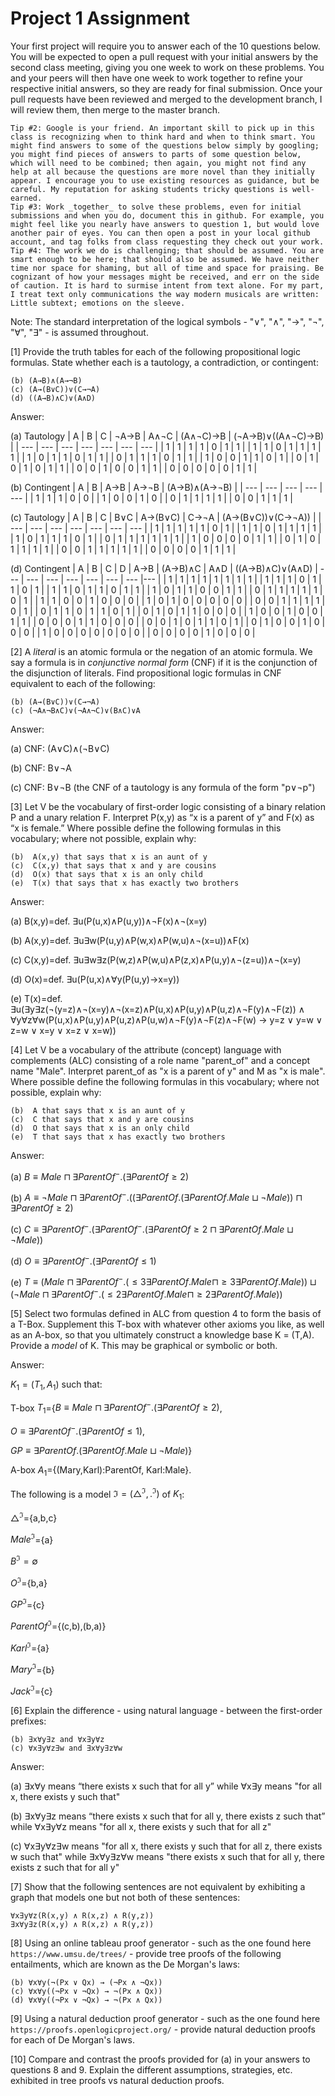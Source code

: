 # Project 1 Assignment

Your first project will require you to answer each of the 10 questions below.  You will be expected to open a pull request with your initial answers by the second class meeting, giving you one week to work on these problems. You and your peers will then have one week to work together to refine your respective initial answers, so they are ready for final submission. Once your pull requests have been reviewed and merged to the development branch, I will review them, then merge to the master branch. 

```Tip #1: Carefully study the Hedman selections assigned, as several of the questions are taken directly from the textbook. 
Tip #2: Google is your friend. An important skill to pick up in this class is recognizing when to think hard and when to think smart. You might find answers to some of the questions below simply by googling; you might find pieces of answers to parts of some question below, which will need to be combined; then again, you might not find any help at all because the questions are more novel than they initially appear. I encourage you to use existing resources as guidance, but be careful. My reputation for asking students tricky questions is well-earned. 
Tip #3: Work _together_ to solve these problems, even for initial submissions and when you do, document this in github. For example, you might feel like you nearly have answers to question 1, but would love another pair of eyes. You can then open a post in your local github account, and tag folks from class requesting they check out your work. 
Tip #4: The work we do is challenging; that should be assumed. You are smart enough to be here; that should also be assumed. We have neither time nor space for shaming, but all of time and space for praising. Be cognizant of how your messages might be received, and err on the side of caution. It is hard to surmise intent from text alone. For my part, I treat text only communications the way modern musicals are written: Little subtext; emotions on the sleeve. 
```

Note: The standard interpretation of the logical symbols - "∨", "∧", "→", "¬", "∀", "∃" - is assumed throughout. 

[1] Provide the truth tables for each of the following propositional logic formulas. State whether each is a tautology, a contradiction, or contingent:
  ```(a) (¬A→B)∨((A∧¬C)→B) 
  (b) (A→B)∧(A→¬B)
  (c) (A→(B∨C))∨(C→¬A) 
  (d) ((A→B)∧C)∨(A∧D) 
```

Answer: 

(a) Tautology
| A | B	| C | ¬A→B | A∧¬C | (A∧¬C)→B | (¬A→B)∨((A∧¬C)→B) |
| ---  | --- | --- | --- | --- | --- | --- |
| 1 | 1 | 1 | 1 | 0 | 1 | 1 |
| 1 | 1 | 0 | 1 | 1 | 1 | 1 |
| 1 | 0 | 1 | 1 | 0 | 1 | 1 |
| 0 | 1 | 1 | 1 | 0 | 1 | 1 |
| 1 | 0 | 0 | 1 | 1 | 0 | 1 |
| 0 | 1 | 0 | 1 | 0 | 1 | 1 |
| 0 | 0 | 1 | 0 | 0 | 1 | 1 |
| 0 | 0 | 0 | 0 | 0 | 1 | 1 |

(b) Contingent
| A | B	| A→B | A→¬B | (A→B)∧(A→¬B) | 
| ---  | --- | --- | --- | --- |
| 1 | 1 | 1 | 0 | 0 | 
| 1 | 0 | 0 | 1 | 0 |
| 0 | 1 | 1 | 1 | 1 |
| 0 | 0 | 1 | 1 | 1 | 

(c) Tautology
| A | B	| C | B∨C | A→(B∨C) | C→¬A | (A→(B∨C))∨(C→¬A)) |
| ---  | --- | --- | --- | --- | --- | --- |
| 1 | 1 | 1 | 1 | 1 | 0 | 1 |
| 1 | 1 | 0 | 1 | 1 | 1 | 1 |
| 1 | 0 | 1 | 1 | 1 | 0 | 1 |
| 0 | 1 | 1 | 1 | 1 | 1 | 1 |
| 1 | 0 | 0 | 0 | 0 | 1 | 1 |
| 0 | 1 | 0 | 1 | 1 | 1 | 1 |
| 0 | 0 | 1 | 1 | 1 | 1 | 1 |
| 0 | 0 | 0 | 0 | 1 | 1 | 1 |

(d) Contingent
| A | B	| C | D | A→B | (A→B)∧C | A∧D | ((A→B)∧C)∨(A∧D)
| ---  | --- | --- | --- | --- | --- | --- |--- |
| 1  | 1 | 1 | 1 | 1 | 1 | 1 | 1 |
| 1  | 1 | 1 | 0 | 1 | 1 | 0 | 1 |
| 1  | 1 | 0 | 1 | 1 | 0 | 1 | 1 |
| 1  | 0 | 1 | 1 | 0 | 0 | 1 | 1 |
| 0  | 1 | 1 | 1 | 1 | 1 | 0 | 1 |
| 1  | 1 | 0 | 0 | 1 | 0 | 0 | 0 |
| 1  | 0 | 1 | 0 | 0 | 0 | 0 | 0 |
| 0  | 0 | 1 | 1 | 1 | 1 | 0 | 1 |
| 0  | 1 | 1 | 0 | 1 | 1 | 0 | 1 |
| 0  | 1 | 0 | 1 | 1 | 0 | 0 | 0 |
| 1  | 0 | 0 | 1 | 0 | 0 | 1 | 1 |
| 0  | 0 | 0 | 1 | 1 | 0 | 0 | 0 |
| 0  | 0 | 1 | 0 | 1 | 1 | 0 | 1 |
| 0  | 1 | 0 | 0 | 1 | 0 | 0 | 0 |
| 1  | 0 | 0 | 0 | 0 | 0 | 0 | 0 |
| 0  | 0 | 0 | 0 | 1 | 0 | 0 | 0 |

[2] A _literal_ is an atomic formula or the negation of an atomic formula. We say a formula is in _conjunctive normal form_ (CNF) if it is the conjunction of the disjunction of literals. Find propositional logic formulas in CNF equivalent to each of the following:
  ```(a) (A→B)→C
  (b) (A→(B∨C))∨(C→¬A)
  (c) (¬A∧¬B∧C)∨(¬A∧¬C)∨(B∧C)∨A 
```
Answer:

(a) CNF: (A∨C)∧(¬B∨C)

(b) CNF: B∨¬A

(c) CNF: B∨¬B (the CNF of a tautology is any formula of the form "p∨¬p")

[3] Let V be the vocabulary of first-order logic consisting of a binary relation P and a unary relation F. Interpret P(x,y) as “x is a parent of y” and F(x) as “x is female.” Where possible define the following formulas in this vocabulary; where not possible, explain why: 
  ```(a)  B(x,y) that says that x is a brother of y
  (b)  A(x,y) that says that x is an aunt of y
  (c)  C(x,y) that says that x and y are cousins 
  (d)  O(x) that says that x is an only child
  (e)  T(x) that says that x has exactly two brothers 
```

Answer:

(a) B(x,y)=def. ∃u(P(u,x)∧P(u,y))∧¬F(x)∧¬(x=y)

(b) A(x,y)=def. ∃u∃w(P(u,y)∧P(w,x)∧P(w,u)∧¬(x=u))∧F(x)

(c) C(x,y)=def. ∃u∃w∃z(P(w,z)∧P(w,u)∧P(z,x)∧P(u,y)∧¬(z=u))∧¬(x=y)

(d) O(x)=def. ∃u(P(u,x)∧∀y(P(u,y)→x=y))

(e) T(x)=def. ∃u(∃y∃z(¬(y=z)∧¬(x=y)∧¬(x=z)∧P(u,x)∧P(u,y)∧P(u,z)∧¬F(y)∧¬F(z)) ∧ ∀y∀z∀w(P(u,x)∧P(u,y)∧P(u,z)∧P(u,w)∧¬F(y)∧¬F(z)∧¬F(w) → y=z ∨ y=w ∨ z=w ∨ x=y ∨ x=z ∨ x=w))

[4] Let V be a vocabulary of the attribute (concept) language with complements (ALC) consisting of a role name "parent_of" and a concept name "Male". Interpret parent_of as "x is a parent of y" and M as "x is male". Where possible define the following formulas in this vocabulary; where not possible, explain why: 
  ```(a)  B that says that x is a brother of y
  (b)  A that says that x is an aunt of y
  (c)  C that says that x and y are cousins 
  (d)  O that says that x is an only child
  (e)  T that says that x has exactly two brothers 
```

Answer:

(a) $B ≡ Male\sqcap ∃ParentOf^-.(∃ParentOf\ge2)$

(b) $A ≡ ¬Male\sqcap ∃ParentOf^-.((∃ParentOf.(∃ParentOf.Male\sqcup ¬Male))\sqcap∃ParentOf\ge2)$

(c) $C ≡ ∃ParentOf^-.(∃ParentOf^-.(∃ParentOf\ge2 \sqcap∃ParentOf.Male\sqcup ¬Male))$

(d) $O ≡ ∃ParentOf^-.(∃ParentOf\le1)$

(e) $T ≡ (Male\sqcap ∃ParentOf^-.(\le3∃ParentOf.Male \sqcap \ge3∃ParentOf.Male))\sqcup(¬Male\sqcap∃ParentOf^-.(\le2∃ParentOf.Male \sqcap \ge2∃ParentOf.Male))$

[5] Select two formulas defined in ALC from question 4 to form the basis of a T-Box. Supplement this T-box with whatever other axioms you like, as well as an A-box, so that you ultimately construct a knowledge base K = (T,A). Provide a _model_ of K. This may be graphical or symbolic or both. 

Answer:

$K_1 = (T_1,A_1)$ such that:

T-box $T_1$={$B ≡ Male\sqcap∃ParentOf^-.(∃ParentOf\ge2)$, 

$O≡∃ParentOf^-.(∃ParentOf\le1)$, 

$GP≡∃ParentOf.(∃ParentOf.Male\sqcup ¬Male)$}

A-box $A_1$={(Mary,Karl):ParentOf, Karl:Male}.

The following is a model $\Im=(\bigtriangleup^\Im,.^\Im)$ of $K_1$:

$\bigtriangleup^\Im$={a,b,c}

$Male^\Im$={a}

$B^\Im=\emptyset$

$O^\Im$={b,a}

$GP^\Im$={c}

$ParentOf^\Im$={(c,b),(b,a)}

$Karl^\Im$={a}

$Mary^\Im$={b}

$Jack^\Im$={c}

[6] Explain the difference - using natural language - between the first-order prefixes:
  ```(a) ∃x∀y and ∀x∃y
  (b) ∃x∀y∃z and ∀x∃y∀z 
  (c) ∀x∃y∀z∃w and ∃x∀y∃z∀w
```
Answer:

(a) ∃x∀y means “there exists x such that for all y” while ∀x∃y means "for all x, there exists y such that"

(b) ∃x∀y∃z means “there exists x such that for all y, there exists z such that” while ∀x∃y∀z means "for all x, there exists y such that for all z"

(c) ∀x∃y∀z∃w means "for all x, there exists y such that for all z, there exists w such that" while ∃x∀y∃z∀w means "there exists x such that for all y, there exists z such that for all y"
	
[7] Show that the following sentences are not equivalent by exhibiting a graph that models one but not both of these sentences:
```
∀x∃y∀z(R(x,y) ∧ R(x,z) ∧ R(y,z))
∃x∀y∃z(R(x,y) ∧ R(x,z) ∧ R(y,z))
```
	
[8] Using an online tableau proof generator - such as the one found here `https://www.umsu.de/trees/` - provide tree proofs of the following entailments, which are known as the De Morgan's laws:
  ```(a) ∀x∀y(¬(Px ∧ Qx) → (¬Px ∨ ¬Qx))
  (b) ∀x∀y(¬(Px ∨ Qx) → (¬Px ∧ ¬Qx))
  (c) ∀x∀y((¬Px ∨ ¬Qx) → ¬(Px ∧ Qx))
  (d) ∀x∀y((¬Px ∨ ¬Qx) → ¬(Px ∧ Qx))
```
	
[9] Using a natural deduction proof generator - such as the one found here `https://proofs.openlogicproject.org/` - provide natural deduction proofs for each of De Morgan's laws. 

[10]   Compare and contrast the proofs provided for (a) in your answers to questions 8 and 9. Explain the different assumptions, strategies, etc. exhibited in tree proofs vs natural deduction proofs. 

